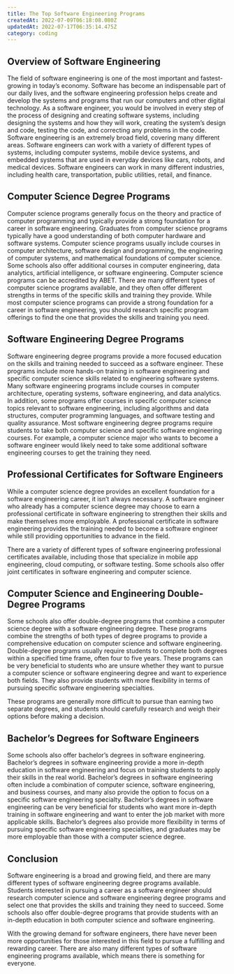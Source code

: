 ```yaml
---
title: The Top Software Engineering Programs
createdAt: 2022-07-09T06:18:08.080Z
updatedAt: 2022-07-17T06:35:14.475Z
category: coding
---
```


## Overview of Software Engineering

The field of software engineering is one of the most important and fastest-growing in today’s economy. Software has become an indispensable part of our daily lives, and the software engineering profession helps create and develop the systems and programs that run our computers and other digital technology. As a software engineer, you would be involved in every step of the process of designing and creating software systems, including designing the systems and how they will work, creating the system’s design and code, testing the code, and correcting any problems in the code. Software engineering is an extremely broad field, covering many different areas. Software engineers can work with a variety of different types of systems, including computer systems, mobile device systems, and embedded systems that are used in everyday devices like cars, robots, and medical devices. Software engineers can work in many different industries, including health care, transportation, public utilities, retail, and finance.

## Computer Science Degree Programs

Computer science programs generally focus on the theory and practice of computer programming and typically provide a strong foundation for a career in software engineering. Graduates from computer science programs typically have a good understanding of both computer hardware and software systems. Computer science programs usually include courses in computer architecture, software design and programming, the engineering of computer systems, and mathematical foundations of computer science. Some schools also offer additional courses in computer engineering, data analytics, artificial intelligence, or software engineering. Computer science programs can be accredited by ABET. 
There are many different types of computer science programs available, and they often offer different strengths in terms of the specific skills and training they provide. While most computer science programs can provide a strong foundation for a career in software engineering, you should research specific program offerings to find the one that provides the skills and training you need.

## Software Engineering Degree Programs

Software engineering degree programs provide a more focused education on the skills and training needed to succeed as a software engineer. These programs include more hands-on training in software engineering and specific computer science skills related to engineering software systems. Many software engineering programs include courses in computer architecture, operating systems, software engineering, and data analytics. In addition, some programs offer courses in specific computer science topics relevant to software engineering, including algorithms and data structures, computer programming languages, and software testing and quality assurance.
Most software engineering degree programs require students to take both computer science and specific software engineering courses. For example, a computer science major who wants to become a software engineer would likely need to take some additional software engineering courses to get the training they need.

## Professional Certificates for Software Engineers

While a computer science degree provides an excellent foundation for a software engineering career, it isn’t always necessary. A software engineer who already has a computer science degree may choose to earn a professional certificate in software engineering to strengthen their skills and make themselves more employable. A professional certificate in software engineering provides the training needed to become a software engineer while still providing opportunities to advance in the field.

There are a variety of different types of software engineering professional certificates available, including those that specialize in mobile app engineering, cloud computing, or software testing. Some schools also offer joint certificates in software engineering and computer science.

## Computer Science and Engineering Double-Degree Programs

Some schools also offer double-degree programs that combine a computer science degree with a software engineering degree. These programs combine the strengths of both types of degree programs to provide a comprehensive education on computer science and software engineering. Double-degree programs usually require students to complete both degrees within a specified time frame, often four to five years.
These programs can be very beneficial to students who are unsure whether they want to pursue a computer science or software engineering degree and want to experience both fields. They also provide students with more flexibility in terms of pursuing specific software engineering specialties.

These programs are generally more difficult to pursue than earning two separate degrees, and students should carefully research and weigh their options before making a decision.

## Bachelor’s Degrees for Software Engineers

Some schools also offer bachelor’s degrees in software engineering. Bachelor’s degrees in software engineering provide a more in-depth education in software engineering and focus on training students to apply their skills in the real world. Bachelor’s degrees in software engineering often include a combination of computer science, software engineering, and business courses, and many also provide the option to focus on a specific software engineering specialty.
Bachelor’s degrees in software engineering can be very beneficial for students who want more in-depth training in software engineering and want to enter the job market with more applicable skills. Bachelor’s degrees also provide more flexibility in terms of pursuing specific software engineering specialties, and graduates may be more employable than those with a computer science degree.

## Conclusion

Software engineering is a broad and growing field, and there are many different types of software engineering degree programs available. Students interested in pursuing a career as a software engineer should research computer science and software engineering degree programs and select one that provides the skills and training they need to succeed. Some schools also offer double-degree programs that provide students with an in-depth education in both computer science and software engineering. 

With the growing demand for software engineers, there have never been more opportunities for those interested in this field to pursue a fulfilling and rewarding career. There are also many different types of software engineering programs available, which means there is something for everyone.
